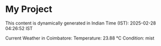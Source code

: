# My Project

This content is dynamically generated in Indian Time (IST): 2025-02-28 04:26:52 IST


Current Weather in Coimbatore:
Temperature: 23.88 °C
Condition: mist
